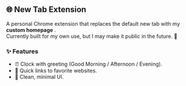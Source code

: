 ## 🌐 New Tab Extension

A personal Chrome extension that replaces the default new tab with my **custom homepage** .  
Currently built for my own use, but I may make it public in the future. 🚀


### ✨ Features
- ⏰ Clock with greeting (Good Morning / Afternoon / Evening).  
- 📌 Quick links to favorite websites.  
- 🎨 Clean, minimal UI.  



